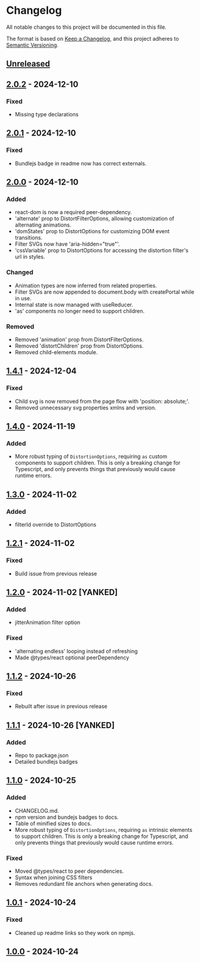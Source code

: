 # Changelog
All notable changes to this project will be documented in this file.

The format is based on [Keep a Changelog](https://keepachangelog.com/en/1.1.0/),
and this project adheres to [Semantic Versioning](https://semver.org/spec/v2.0.0.html).

## [Unreleased]

## [2.0.2] - 2024-12-10
### Fixed
- Missing type declarations

## [2.0.1] - 2024-12-10
### Fixed
- Bundlejs badge in readme now has correct externals.

## [2.0.0] - 2024-12-10
### Added
- react-dom is now a required peer-dependency.
- 'alternate' prop to DistortFilterOptions, allowing customization of alternating animations.
- 'domStates' prop to DistortOptions for customizing DOM event transitions.
- Filter SVGs now have 'aria-hidden="true"'.
- 'cssVariable' prop to DistortOptions for accessing the distortion filter's url in styles.

### Changed
- Animation types are now inferred from related properties.
- Filter SVGs are now appended to document.body with createPortal while in use.
- Internal state is now managed with useReducer.
- 'as' components no longer need to support children.

### Removed
- Removed 'animation' prop from DistortFilterOptions.
- Removed 'distortChildren' prop from DistortOptions.
- Removed child-elements module.

## [1.4.1] - 2024-12-04
### Fixed
- Child svg is now removed from the page flow with 'position: absolute;'.
- Removed unnecessary svg properties xmlns and version.

## [1.4.0] - 2024-11-19
### Added
- More robust typing of `DistortionOptions`, requiring `as` custom components to support children.
    This is only a breaking change for Typescript, and only prevents things that previously
    would cause runtime errors.

## [1.3.0] - 2024-11-02
### Added
- filterId override to DistortOptions

## [1.2.1] - 2024-11-02
### Fixed
- Build issue from previous release

## [1.2.0] - 2024-11-02 [YANKED]
### Added
- jitterAnimation filter option

### Fixed
- 'alternating endless' looping instead of refreshing
- Made @types/react optional peerDependency

## [1.1.2] - 2024-10-26
### Fixed
- Rebuilt after issue in previous release

## [1.1.1] - 2024-10-26 [YANKED]
### Added
- Repo to package.json
- Detailed bundlejs badges

## [1.1.0] - 2024-10-25
### Added
- CHANGELOG.md.
- npm version and bundejs badges to docs.
- Table of minified sizes to docs.
- More robust typing of `DistortionOptions`, requiring `as` intrinsic elements to support children.
    This is only a breaking change for Typescript, and only prevents things that previously
    would cause runtime errors.

### Fixed
- Moved @types/react to peer dependencies.
- Syntax when joining CSS filters
- Removes redundant file anchors when generating docs.

## [1.0.1] - 2024-10-24
### Fixed
- Cleaned up readme links so they work on npmjs.

## [1.0.0] - 2024-10-24

[Unreleased]: https://github.com/cbunt/react-distortion/compare/v2.0.2...HEAD
[2.0.2]: https://github.com/cbunt/react-distortion/compare/v2.0.1...v2.0.2
[2.0.1]: https://github.com/cbunt/react-distortion/compare/v2.0.0...v2.0.1
[2.0.0]: https://github.com/cbunt/react-distortion/compare/v1.4.1...v2.0.0
[1.4.1]: https://github.com/cbunt/react-distortion/compare/v1.4.0...v1.4.1
[1.4.0]: https://github.com/cbunt/react-distortion/compare/v1.3.0...v1.4.0
[1.3.0]: https://github.com/cbunt/react-distortion/compare/v1.2.1...v1.3.0
[1.2.1]: https://github.com/cbunt/react-distortion/compare/v1.2.0...v1.2.1
[1.2.0]: https://github.com/cbunt/react-distortion/compare/v1.1.2...v1.2.0
[1.1.2]: https://github.com/cbunt/react-distortion/compare/v1.1.1...v1.1.2
[1.1.1]: https://github.com/cbunt/react-distortion/compare/v1.1.0...v1.1.1
[1.1.0]: https://github.com/cbunt/react-distortion/compare/v1.0.1...v1.1.0
[1.0.1]: https://github.com/cbunt/react-distortion/compare/v1.0.0...v1.0.1
[1.0.0]: https://github.com/cbunt/react-distortion/releases/tag/v1.0.0
